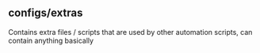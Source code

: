 ## configs/extras

Contains extra files / scripts that are used by other automation scripts, can contain anything basically

